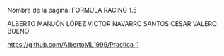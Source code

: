 Nombre de la página: FORMULA RACING 1.5

ALBERTO MANJÓN LÓPEZ
VÍCTOR NAVARRO SANTOS
CÉSAR VALERO BUENO

https://github.com/AlbertoML1999/Practica-1